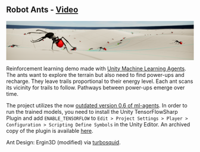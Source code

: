 ## Robot Ants - [Video](https://www.youtube.com/watch?v=EwB8XXCYOsc)

<img src="images/banner.png" align="middle" width="1920"/>

Reinforcement learning demo made with [Unity Machine Learning Agents](https://github.com/Unity-Technologies/ml-agents).  
The ants want to explore the terrain but also need to find power-ups and recharge. They leave trails proportional to their energy level. Each ant scans its vicinity for trails to follow. Pathways between power-ups emerge over time.

The project utilizes the now [outdated version 0.6 of ml-agents](https://github.com/Unity-Technologies/ml-agents/releases/tag/0.6.0a).
In order to run the trained models, you need to install the Unity TensorFlowSharp Plugin and add `ENABLE_TENSORFLOW` to `Edit > Project Settings > Player > Configuration > Scripting Define Symbols` in the Unity Editor.
An archived copy of the plugin is available [here](https://www.icloud.com/iclouddrive/0hz4Gx3Knz6D6iuU8fqcasIaw#TFSharpPlugin).

Ant Design: Ergin3D (modified) via [turbosquid](https://www.turbosquid.com/FullPreview/Index.cfm/ID/1339233).
